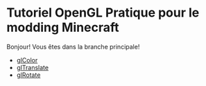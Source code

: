 Tutoriel OpenGL Pratique pour le modding Minecraft
==================================================

Bonjour! Vous êtes dans la branche principale!

* [glColor](../tree/glColor)
* [glTranslate](../tree/glTranslate)
* [glRotate](../tree/glRotate)
